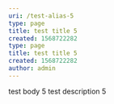 ```yaml
---
uri: /test-alias-5
type: page
title: test title 5
created: 1568722282
type: page
title: test title 5
created: 1568722282
author: admin
---
```


test body 5
test description 5

